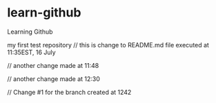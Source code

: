 # learn-github
Learning Github

my first test repository
// this is change to README.md file executed at 11:35EST, 16 July

// another change made at 11:48

// another change made at 12:30

// Change #1 for the branch created at 1242


